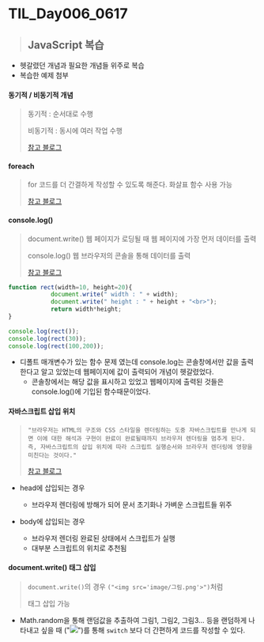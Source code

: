 # TIL_Day006_0617

> ## JavaScript 복습

- 헷갈렸던 개념과 필요한 개념들 위주로 복습
- 복습한 예제 첨부



#### **동기적 / 비동기적 개념**

> 동기적 : 순서대로 수행
>
> 비동기적 : 동시에 여러 작업 수행
>
> [참고 블로그](https://wakestand.tistory.com/235)



#### foreach

> for 코드를 더 간결하게 작성할 수 있도록 해준다. 화살표 함수 사용 가능
>
> [참고 블로그](https://meanbymin.tistory.com/57)



#### console.log()

> document.write() 웹 페이지가 로딩될 때 웹 페이지에 가장 먼저 데이터를 출력
>
> console.log() 웹 브라우저의 콘솔을 통해 데이터를 출력
>
> [참고 블로그](https://velog.io/@heyho9292/TIL-16-JS-%EA%B0%9C%EB%B0%9C%ED%99%98%EA%B2%BD%EA%B3%BC-%EC%8B%A4%ED%96%89%EB%B0%A9%EB%B2%95)

```javascript
function rect(width=10, height=20){
			document.write(" width : " + width);
			document.write(" height : " + height + "<br>");
			return width*height;
}
				
console.log(rect());
console.log(rect(30));
console.log(rect(100,200));
```

- 디폴트 매개변수가 있는 함수 문제 였는데 console.log는 콘솔창에서만 값을 출력한다고 알고 있었는데 웹페이지에 값이 출력되어 개념이 헷갈렸었다.
  - 콘솔창에서는 해당 값을 표시하고 있었고 웹페이지에 출력된 것들은 console.log()에 기입된 함수때문이었다.





#### 자바스크립트 삽입 위치

> ```
> "브라우저는 HTML의 구조와 CSS 스타일을 렌더링하는 도중 자바스크립트를 만나게 되면 이에 대한 해석과 구현이 완료이 완료될때까지 브라우저 렌더링을 멈추게 된다.
> 즉, 자바스크립트의 삽입 위치에 따라 스크립트 실행순서와 브라우저 렌더링에 영향을 미친다는 것이다."
> ```
>
>  [참고 블로그](https://webdir.tistory.com/514)

- head에 삽입되는 경우
  - 브라우저 렌더링에 방해가 되어 문서 초기화나 가벼운 스크립트들 위주

- body에 삽입되는 경우
  - 브라우저 렌더링 완료된 상태에서 스크립트가 실행
  - 대부분 스크립트의 위치로 추천됨




#### document.write() 태그 삽입

> `document.write()`의 경우 `("<img src='image/그림.png'>")`처럼
>
> 태그 삽입 가능 

- Math.random을 통해 랜덤값을 추출하여 그림1, 그림2, 그림3... 등을 랜덤하게 나타내고 싶을 때 ("<img src='image/그림" + num + ".png'>")를 통해 `switch` 보다 더 간편하게 코드를 작성할 수 있다.

